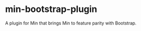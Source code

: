 min-bootstrap-plugin
====================

A plugin for Min that brings Min to feature parity with Bootstrap.
